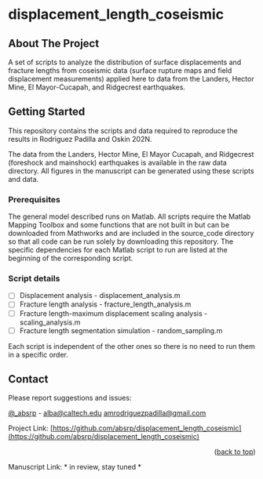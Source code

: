 # displacement_length_coseismic

<!-- Improved compatibility of back to top link: See: https://github.com/othneildrew/Best-README-Template/pull/73 -->
<a name="readme-top"></a>
<!--
*** Thanks for checking out the Best-README-Template. If you have a suggestion
*** that would make this better, please fork the repo and create a pull request
*** or simply open an issue with the tag "enhancement".
*** Don't forget to give the project a star!
*** Thanks again! Now go create something AMAZING! :D
-->


<!-- ABOUT THE PROJECT -->
## About The Project

A set of scripts to analyze the distribution of surface displacements and fracture lengths from coseismic data (surface rupture maps and field displacement measurements) applied here to data from the Landers, Hector Mine, El Mayor-Cucapah, and Ridgecrest earthquakes. 

<!-- GETTING STARTED -->
## Getting Started

This repository contains the scripts and data required to reproduce the results in Rodriguez Padilla and Oskin 202N. 

The data from the Landers, Hector Mine, El Mayor Cucapah, and Ridgecrest (foreshock and mainshock) earthquakes is available in the raw data directory. All figures in the manuscript can be generated using these scripts and data. 

### Prerequisites

The general model described runs on Matlab. All scripts require the Matlab Mapping Toolbox and some functions that are not built in but can be downloaded from Mathworks and are included in the source_code directory so that all code can be run solely by downloading this repository. The specific dependencies for each Matlab script to run are listed at the beginning of the corresponding script. 


<!-- ROADMAP -->
### Script details

- [ ] Displacement analysis - displacement_analysis.m
- [ ] Fracture length analysis - fracture_length_analysis.m 
- [ ] Fracture length-maximum displacement scaling analysis - scaling_analysis.m
- [ ] Fracture length segmentation simulation - random_sampling.m

Each script is independent of the other ones so there is no need to run them in a specific order.

<!-- CONTACT -->
## Contact

Please report suggestions and issues:

[@_absrp](https://twitter.com/_absrp) - alba@caltech.edu amrodriguezpadilla@gmail.com

Project Link: [https://github.com/absrp/displacement_length_coseismic](https://github.com/absrp/displacement_length_coseismic)

<p align="right">(<a href="#readme-top">back to top</a>)</p>

Manuscript Link: * in review, stay tuned *





